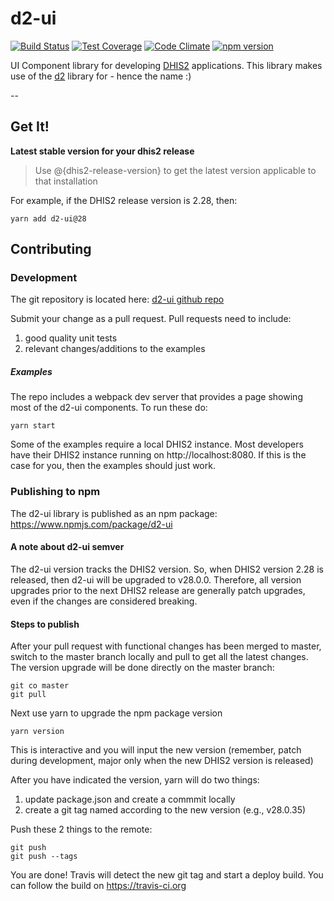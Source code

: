 # d2-ui

[![Build Status](https://travis-ci.org/dhis2/d2-ui.svg)](https://travis-ci.org/dhis2/d2-ui)
[![Test Coverage](https://codeclimate.com/github/dhis2/d2-ui/badges/coverage.svg)](https://codeclimate.com/github/dhis2/d2-ui/coverage)
[![Code Climate](https://codeclimate.com/github/dhis2/d2-ui/badges/gpa.svg)](https://codeclimate.com/github/dhis2/d2-ui)
[![npm version](https://badge.fury.io/js/d2-ui.svg)](https://badge.fury.io/js/d2-ui)

UI Component library for developing [DHIS2](http://www.dhis2.org) applications. This library makes use of the [d2](https://github.com/dhis2/d2) library for - hence the name :)

--

## Get It!

__Latest stable version for your dhis2 release__

> Use @{dhis2-release-version} to get the latest version applicable to that installation

For example, if the DHIS2 release version is 2.28, then:
```
yarn add d2-ui@28
```

## Contributing

### Development

The git repository is located here: [d2-ui github repo](https://github.com/dhis2/d2-ui)

Submit your change as a pull request. Pull requests need to include:
1. good quality unit tests
2. relevant changes/additions to the examples

##### Examples
The repo includes a webpack dev server that provides a page showing most of the d2-ui components. To run these do:
```
yarn start
```

Some of the examples require a local DHIS2 instance. Most developers have their DHIS2 instance running on http://localhost:8080. If this is the case for you, then the examples should just work.


### Publishing to npm

The d2-ui library is published as an npm package: https://www.npmjs.com/package/d2-ui

#### A note about d2-ui semver
The d2-ui version tracks the DHIS2 version. So, when DHIS2 version 2.28 is released, then d2-ui will be upgraded to v28.0.0. Therefore, all version upgrades prior to the next DHIS2 release are generally patch upgrades, even if the changes are considered breaking.

#### Steps to publish

After your pull request with functional changes has been merged to master, switch to the master branch locally and pull to get all the latest changes. The version upgrade will be done directly on the master branch:

```
git co master
git pull
```

Next use yarn to upgrade the npm package version
```
yarn version
```
This is interactive and you will input the new version (remember, patch during development, major only when the new DHIS2 version is released)

After you have indicated the version, yarn will do two things:
1. update package.json and create a commmit locally
2. create a git tag named according to the new version (e.g., v28.0.35)

Push these 2 things to the remote:
```
git push
git push --tags
```

You are done! Travis will detect the new git tag and start a deploy build. You can follow the build on https://travis-ci.org






